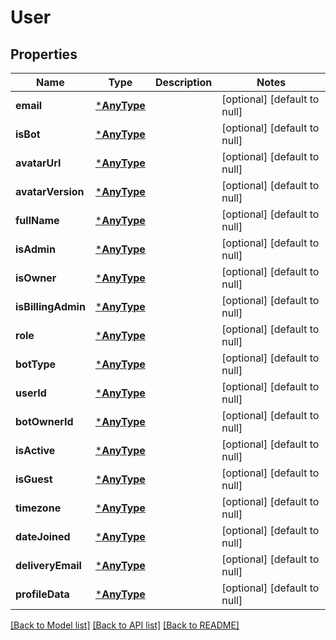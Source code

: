 # User

## Properties
Name | Type | Description | Notes
------------ | ------------- | ------------- | -------------
**email** | [***AnyType**](.md) |  | [optional] [default to null]
**isBot** | [***AnyType**](.md) |  | [optional] [default to null]
**avatarUrl** | [***AnyType**](.md) |  | [optional] [default to null]
**avatarVersion** | [***AnyType**](.md) |  | [optional] [default to null]
**fullName** | [***AnyType**](.md) |  | [optional] [default to null]
**isAdmin** | [***AnyType**](.md) |  | [optional] [default to null]
**isOwner** | [***AnyType**](.md) |  | [optional] [default to null]
**isBillingAdmin** | [***AnyType**](.md) |  | [optional] [default to null]
**role** | [***AnyType**](.md) |  | [optional] [default to null]
**botType** | [***AnyType**](.md) |  | [optional] [default to null]
**userId** | [***AnyType**](.md) |  | [optional] [default to null]
**botOwnerId** | [***AnyType**](.md) |  | [optional] [default to null]
**isActive** | [***AnyType**](.md) |  | [optional] [default to null]
**isGuest** | [***AnyType**](.md) |  | [optional] [default to null]
**timezone** | [***AnyType**](.md) |  | [optional] [default to null]
**dateJoined** | [***AnyType**](.md) |  | [optional] [default to null]
**deliveryEmail** | [***AnyType**](.md) |  | [optional] [default to null]
**profileData** | [***AnyType**](.md) |  | [optional] [default to null]

[[Back to Model list]](../README.md#documentation-for-models) [[Back to API list]](../README.md#documentation-for-api-endpoints) [[Back to README]](../README.md)


